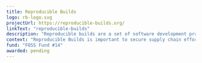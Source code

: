 ```yaml
---
title: Reproducible Builds
logo: rb-logo.svg
projectUrl: https://reproducible-builds.org/
linkText: "reproducible-builds"
description: "Reproducible builds are a set of software development practices that create an independently-verifiable path from source to binary code."
context: "Reproducible Builds is important to secure supply chain efforts across the company as well as many of our security initiatives."
fund: "FOSS Fund #14"
awarded: pending
---
```

